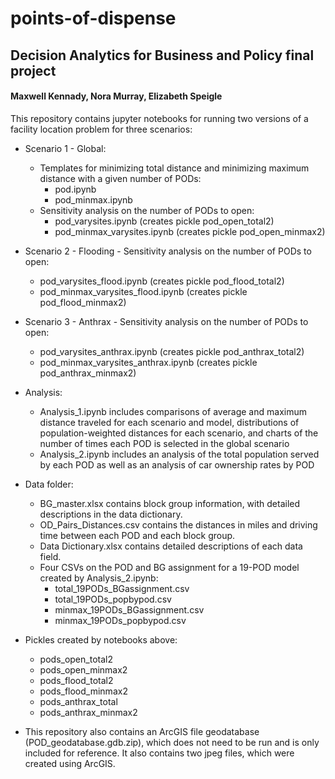 # points-of-dispense
## Decision Analytics for Business and Policy final project
#### Maxwell Kennady, Nora Murray, Elizabeth Speigle

This repository contains jupyter notebooks for running two versions of a facility location problem for three scenarios:

- Scenario 1 - Global:
    - Templates for minimizing total distance and minimizing maximum distance with a given number of PODs:
        - pod.ipynb 
        - pod_minmax.ipynb
    - Sensitivity analysis on the number of PODs to open:
        - pod_varysites.ipynb (creates pickle pod_open_total2)
        - pod_minmax_varysites.ipynb (creates pickle pod_open_minmax2)

- Scenario 2 - Flooding - Sensitivity analysis on the number of PODs to open:
    - pod_varysites_flood.ipynb  (creates pickle pod_flood_total2)
    - pod_minmax_varysites_flood.ipynb  (creates pickle pod_flood_minmax2)

- Scenario 3 - Anthrax - Sensitivity analysis on the number of PODs to open:
    - pod_varysites_anthrax.ipynb (creates pickle pod_anthrax_total2)
    - pod_minmax_varysites_anthrax.ipynb (creates pickle pod_anthrax_minmax2)


- Analysis:
    - Analysis_1.ipynb includes comparisons of average and maximum distance traveled for each scenario and model, distributions of population-weighted distances for each scenario, and charts of the number of times each POD is selected in the global scenario
    - Analysis_2.ipynb includes an analysis of the total population served by each POD as well as an analysis of car ownership rates by POD
    
    
- Data folder: 
    - BG_master.xlsx contains block group information, with detailed descriptions in the data dictionary.
    - OD_Pairs_Distances.csv contains the distances in miles and driving time between each POD and each block group.
    - Data Dictionary.xlsx contains detailed descriptions of each data field.
    - Four CSVs on the POD and BG assignment for a 19-POD model created by Analysis_2.ipynb:
        - total_19PODs_BGassignment.csv
        - total_19PODs_popbypod.csv
        - minmax_19PODs_BGassignment.csv
        - minmax_19PODs_popbypod.csv


- Pickles created by notebooks above:
    - pods_open_total2
    - pods_open_minmax2
    - pods_flood_total2
    - pods_flood_minmax2
    - pods_anthrax_total
    - pods_anthrax_minmax2


- This repository also contains an ArcGIS file geodatabase (POD_geodatabase.gdb.zip), which does not need to be run and is only included for reference. It also contains two jpeg files, which were created using ArcGIS.